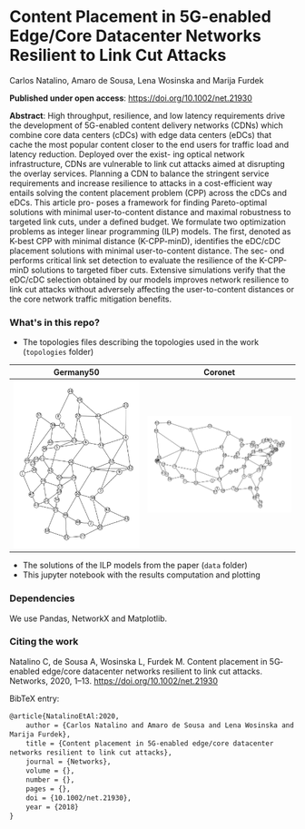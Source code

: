 # Content Placement in 5G-enabled Edge/Core Datacenter Networks Resilient to Link Cut Attacks
Carlos Natalino, Amaro de Sousa, Lena Wosinska and Marija Furdek

**Published under open access**: https://doi.org/10.1002/net.21930

**Abstract**: High throughput, resilience, and low latency requirements drive the development of 5G-enabled content delivery networks (CDNs) which combine core data centers (cDCs) with edge data centers (eDCs) that cache the most popular content closer to the end users for traffic load and latency reduction. Deployed over the exist- ing optical network infrastructure, CDNs are vulnerable to link cut attacks aimed at disrupting the overlay services. Planning a CDN to balance the stringent service requirements and increase resilience to attacks in a cost-efficient way entails solving the content placement problem (CPP) across the cDCs and eDCs. This article pro- poses a framework for finding Pareto-optimal solutions with minimal user-to-content distance and maximal robustness to targeted link cuts, under a defined budget. We formulate two optimization problems as integer linear programming (ILP) models. The first, denoted as K-best CPP with minimal distance (K-CPP-minD), identifies the eDC/cDC placement solutions with minimal user-to-content distance. The sec- ond performs critical link set detection to evaluate the resilience of the K-CPP-minD solutions to targeted fiber cuts. Extensive simulations verify that the eDC/cDC selection obtained by our models improves network resilience to link cut attacks without adversely affecting the user-to-content distances or the core network traffic mitigation benefits.

### What's in this repo?

- The topologies files describing the topologies used in the work (`topologies` folder)

| Germany50             |  Coronet |
:-------------------------:|:-------------------------:
![Germany50](./figures/Germany50_original.svg)  |  ![Coronet Conus](./figures/Coronet_original.svg)
- The solutions of the ILP models from the paper (`data` folder)
- This jupyter notebook with the results computation and plotting

### Dependencies

We use Pandas, NetworkX and Matplotlib.

### Citing the work

Natalino C, de Sousa A, Wosinska L, Furdek  M. Content placement in 5G‐enabled edge/core datacenter networks resilient to link cut attacks. Networks, 2020, 1–13. https://doi.org/10.1002/net.21930

BibTeX entry:

```
@article{NatalinoEtAl:2020,
    author = {Carlos Natalino and Amaro de Sousa and Lena Wosinska and Marija Furdek},
    title = {Content placement in 5G‐enabled edge/core datacenter networks resilient to link cut attacks},
    journal = {Networks},
    volume = {},
    number = {},
    pages = {},
    doi = {10.1002/net.21930},
    year = {2018}
}
```

